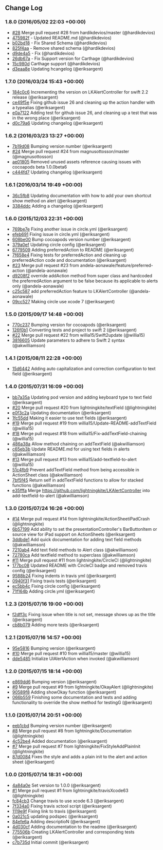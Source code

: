 ## Change Log

### 1.8.0 (2016/05/02 22:03 +00:00)
- [#28](https://github.com/LightningKite/LKAlertController/pull/28) Merge pull request #28 from hardikdevios/master (@hardikdevios)
- [475982f](https://github.com/lightningkite/LKAlertController/commit/475982f340c499034e3d473656651a74bb562610) - Updated README.md (@hardikdevios)
- [b02bd18](https://github.com/lightningkite/LKAlertController/commit/b02bd18f84a193205d744e87d3829c23e8df9333) - Fix Shared Schema (@hardikdevios)
- [825f4aa](https://github.com/lightningkite/LKAlertController/commit/825f4aae53aeb9afcd361d6c45ec7242d35ca0d0) - Remove shared schema (@hardikdevios)
- [d9de4a5](https://github.com/lightningkite/LKAlertController/commit/d9de4a5978059f3149b066886a971518f9a8032a) - Fix (@hardikdevios)
- [26db67a](https://github.com/lightningkite/LKAlertController/commit/26db67a1ce8d0233c75d28eba667e87c55d46956) - Fix Support version for Carthage (@hardikdevios)
- [15c980d](https://github.com/lightningkite/LKAlertController/commit/15c980df21090b060474c2819c1705b748a2d9b3) Carthage support (@hardikdevios)
- [d3eaa8e](https://github.com/lightningkite/LKAlertController/commit/d3eaa8ed7dfd9bb878880f87f4e640fb4a7c7719) Updating hcangelog (@eriksargent)

### 1.7.0 (2016/03/24 15:43 +00:00)
- [184c0c6](https://github.com/lightningkite/LKAlertController/commit/184c0c6cbcd4e4155245bb9c70036dec64f28a01) Incrementing the version on LKAlertController for swift 2.2 release (@eriksargent)
- [ce49f5e](https://github.com/lightningkite/LKAlertController/commit/ce49f5e8b44a0de6bd7db6265fc0677d1f1c01b4) Fixing github issue 26 and cleaning up the action handler with a typealias (@eriksargent)
- [e0a7122](https://github.com/lightningkite/LKAlertController/commit/e0a71228d8d02c9d147df09f2d493a8841536403) Adding test for github issue 26, and cleaning up a test that was in the wrong place (@eriksargent)
- [d0c79a6](https://github.com/lightningkite/LKAlertController/commit/d0c79a6a835f352a4d8348d0a11e41da1236f0ea) Updating changelog (@eriksargent)

### 1.6.2 (2016/03/23 13:27 +00:00)
- [7b19d08](https://github.com/lightningkite/LKAlertController/commit/7b19d086b1da448774019670ea136278c48bfcdc) Bumping version number (@eriksargent)
- [#24](https://github.com/LightningKite/LKAlertController/pull/24) Merge pull request #24 from magnusottosson/master (@magnusottosson)
- [ae01805](https://github.com/lightningkite/LKAlertController/commit/ae01805c09430d99d6dd5c75d3ed2630bc9db965) Removed unused assets reference causing issues with cocoapods beta 1.0.0beta6
- [c444fd7](https://github.com/lightningkite/LKAlertController/commit/c444fd718a3b0a639ae1614a6723288d1f9d9363) Updating changelog (@eriksargent)

### 1.6.1 (2016/03/14 19:49 +00:00)
- [36c5fb8](https://github.com/lightningkite/LKAlertController/commit/36c5fb8fe2114a7c05e2ab0914ef62f188978168) Updating documentation with how to add your own shortcut show method on alert (@eriksargent)
- [3384ddc](https://github.com/lightningkite/LKAlertController/commit/3384ddca37602e899c2126d249d38539ec8e60d9) Adding a changelog (@eriksargent)

### 1.6.0 (2015/12/03 22:31 +00:00)
- [769be7e](https://github.com/lightningkite/LKAlertController/commit/769be7e0209839135f193870ba9fc49df1bd1b68) Fixing another issue in circle.yml (@eriksargent)
- [efeb691](https://github.com/lightningkite/LKAlertController/commit/efeb6919c882ab3ec5ebcdaf3f0ab6f2fd53262c) Fixing issue in circle.yml (@eriksargent)
- [608be00](https://github.com/lightningkite/LKAlertController/commit/608be00b932ed8589e56a0667465ae5ff7e4644f) Bump cocoapods version number (@eriksargent)
- [379a0ef](https://github.com/lightningkite/LKAlertController/commit/379a0ef2b95a756d07a6933e7f09caa5f2988ace) Updating circle config (@eriksargent)
- [6779509](https://github.com/lightningkite/LKAlertController/commit/677950926d657032853bc4f9862e028351a845aa) Adding preferredAction to README (@eriksargent)
- [7f658e4](https://github.com/lightningkite/LKAlertController/commit/7f658e48e7f0ae4875764397a7e672e9e9a5e41f) Fixing tests for preferredAction and cleaning up preferredAction code and documentation (@eriksargent)
- [#23](https://github.com/LightningKite/LKAlertController/pull/23) Merge pull request #23 from andela-aonawale/feature/preferred-action (@andela-aonawale)
- [d9208f2](https://github.com/lightningkite/LKAlertController/commit/d9208f28ae7d29036e663b1f4c34716536f172d1) override addAction method from super class and hardcoded the preferredAction argument to be false because its applicable to alerts only (@andela-aonawale)
- [c25c587](https://github.com/lightningkite/LKAlertController/commit/c25c58702ff5090ba906cb978b989b4b0299a411) add preferredAction feature to LKAlertController (@andela-aonawale)
- [09cc527](https://github.com/lightningkite/LKAlertController/commit/09cc527891f5ca076cf5561ec090c123e2b59032) Making circle use xcode 7 (@eriksargent)

### 1.5.0 (2015/09/17 14:48 +00:00)
- [770c237](https://github.com/lightningkite/LKAlertController/commit/770c237ebc3ce06a9af0a595ae8d5631f20624f1) Bumping version for cocoapods (@eriksargent)
- [126f0b1](https://github.com/lightningkite/LKAlertController/commit/126f0b14e786ae50b2bef9f0052dcce744762642) Converting tests and project to swift 2 (@eriksargent)
- [#22](https://github.com/LightningKite/LKAlertController/pull/22) Merge pull request #22 from willia15/Swift2update (@willia15)
- [3816605](https://github.com/lightningkite/LKAlertController/commit/381660510e0760ec2af2cdd1cbe3970541facd47) Update parameters to adhere to Swift 2 syntax (@akwilliamson)

### 1.4.1 (2015/08/11 22:28 +00:00)
- [15d6442](https://github.com/lightningkite/LKAlertController/commit/15d6442114cf0e7ba138e09c3fcfb31c72f6f61a) Adding auto capitalization and correction configuration to text field (@eriksargent)

### 1.4.0 (2015/07/31 16:09 +00:00)
- [bb7a35a](https://github.com/lightningkite/LKAlertController/commit/bb7a35abeb4d8126ddeb024034ad678783236767) Updating pod version and adding keyboard type to text field (@eriksargent)
- [#20](https://github.com/LightningKite/LKAlertController/pull/20) Merge pull request #20 from lightningkite/textField (@lightningkite)
- [e0f3c2a](https://github.com/lightningkite/LKAlertController/commit/e0f3c2a99e19bf465743826804ac674a7d0fe724) Updating documentation (@eriksargent)
- [1fc55dd](https://github.com/lightningkite/LKAlertController/commit/1fc55dd3413e24f8bded74c656de97038ae8e803) Making it easier to use text fields (@eriksargent)
- [#19](https://github.com/LightningKite/LKAlertController/pull/19) Merge pull request #19 from willia15/Update-README-addTextField (@willia15)
- [#18](https://github.com/LightningKite/LKAlertController/pull/18) Merge pull request #18 from willia15/Fix-addTextField-chaining (@willia15)
- [486a38a](https://github.com/lightningkite/LKAlertController/commit/486a38aa465e3bb09d3683ca18f6ef701af385f4) Allow method chaining on addTextField (@akwilliamson)
- [c65eb3b](https://github.com/lightningkite/LKAlertController/commit/c65eb3bf8aca067065245a43f6dc2c0eb10fbba8) Update README.md for using text fields in alerts (@akwilliamson)
- [#13](https://github.com/LightningKite/LKAlertController/pull/13) Merge pull request #13 from willia15/add-textfield-to-alert (@willia15)
- [51c4fb9](https://github.com/lightningkite/LKAlertController/commit/51c4fb99436f23e86a4a0dab0261aa287ad90de8) Prevent addTextField method from being accessible in ActionSheet class (@akwilliamson)
- [7bf5f45](https://github.com/lightningkite/LKAlertController/commit/7bf5f455e25673a138dbdabb3bfb5b7fe359baf6) Return self in addTextField functions to allow for stacked functions (@akwilliamson)
- [e35fffa](https://github.com/lightningkite/LKAlertController/commit/e35fffa908d08220f729b2b433e0a1b2d84914a9) Merge https://github.com/lightningkite/LKAlertController into add-textfield-to-alert (@akwilliamson)

### 1.3.0 (2015/07/24 16:26 +00:00)
- [#14](https://github.com/LightningKite/LKAlertController/pull/14) Merge pull request #14 from lightningkite/ActionSheetiPadCrash (@lightningkite)
- [6b57199](https://github.com/lightningkite/LKAlertController/commit/6b5719916da119261a1a4579baee1edc3c4f1a90) Add ability to set the presentationController's BarButtonItem or source view for iPad support on ActionSheets (@eriksargent)
- [3ddbde1](https://github.com/lightningkite/LKAlertController/commit/3ddbde1c832a9164d6d124e97accbef2f9e99b41) Add quick documentation for adding text field methods (@akwilliamson)
- [7210ab4](https://github.com/lightningkite/LKAlertController/commit/7210ab489f15f9b8ebb70a492f09d7ca80a02d72) Add text field methods to Alert class (@akwilliamson)
- [72780ca](https://github.com/lightningkite/LKAlertController/commit/72780caa62d5762ec495cde5876114d12cdd982f) Add textfield method to superclass (@akwilliamson)
- [#11](https://github.com/LightningKite/LKAlertController/pull/11) Merge pull request #11 from lightningkite/CircleCI (@lightningkite)
- [177bc08](https://github.com/lightningkite/LKAlertController/commit/177bc0818a12ef8b4c40bb9b05302dd0e6831629) Updated README with CircleCI badge and removed travis config (@eriksargent)
- [9588b24](https://github.com/lightningkite/LKAlertController/commit/9588b24535e0472659e0a938dd3ef021d16d7ebd) Fixing indents in travis yml (@eriksargent)
- [0940f31](https://github.com/lightningkite/LKAlertController/commit/0940f31abac2c973db27a973b8301c8f417769f6) Fixing travis tests (@eriksargent)
- [ec5bb4c](https://github.com/lightningkite/LKAlertController/commit/ec5bb4cb5efc779cf41fe15c3d8293ffcf3976b4) Fixing circle config (@eriksargent)
- [71f164b](https://github.com/lightningkite/LKAlertController/commit/71f164b311c5fde4ca4c7700aa5e6d6464b0f7e4) Adding circle.yml (@eriksargent)

### 1.2.3 (2015/07/16 19:00 +00:00)
- [f2dff3c](https://github.com/lightningkite/LKAlertController/commit/f2dff3c78174ed6106fcbc1f0a54c387ff7576d5) Fixing issue when title is not set, message shows up as the title (@eriksargent)
- [cb8b079](https://github.com/lightningkite/LKAlertController/commit/cb8b079433f918085c5e3f717cf1693811a770db) Adding more tests (@eriksargent)

### 1.2.1 (2015/07/16 14:57 +00:00)
- [95e5816](https://github.com/lightningkite/LKAlertController/commit/95e58164070354ccc88b119a945f336512f02dad) Bumping version (@eriksargent)
- [#10](https://github.com/LightningKite/LKAlertController/pull/10) Merge pull request #10 from willia15/master (@willia15)
- [dde5485](https://github.com/lightningkite/LKAlertController/commit/dde548585c5fc8e45b9263dd0b469d62104577ff) Initialize UIAlertAction when invoked (@akwilliamson)

### 1.2.0 (2015/07/15 18:14 +00:00)
- [e869dd6](https://github.com/lightningkite/LKAlertController/commit/e869dd6a8125a8e77e6ec3d1262f41d7f373cf0b) Bumping version (@eriksargent)
- [#9](https://github.com/LightningKite/LKAlertController/pull/9) Merge pull request #9 from lightningkite/OkayAlert (@lightningkite)
- [90589f8](https://github.com/lightningkite/LKAlertController/commit/90589f84520e2726709bd01b2d2959988b82501d) Adding showOkay function (@eriksargent)
- [066b559](https://github.com/lightningkite/LKAlertController/commit/066b559c327e6565d96c737fb125f04f4cb691c2) Finishing some documentation and tests and adding functionality to override the show method for testingG (@eriksargent)

### 1.1.0 (2015/07/14 20:51 +00:00)
- [eeb1cbd](https://github.com/lightningkite/LKAlertController/commit/eeb1cbd3d0a790b226c9a0e5d213f9bad74bd218) Bumping version number (@eriksargent)
- [#8](https://github.com/LightningKite/LKAlertController/pull/8) Merge pull request #8 from lightningkite/Documentation (@lightningkite)
- [4c52be4](https://github.com/lightningkite/LKAlertController/commit/4c52be4d203c70c0ddf28f0f56c6b00ea2ace2a4) Added documentation (@eriksargent)
- [#7](https://github.com/LightningKite/LKAlertController/pull/7) Merge pull request #7 from lightningkite/FixStyleAddPlainInit (@lightningkite)
- [87d0084](https://github.com/lightningkite/LKAlertController/commit/87d00846f2aee799255ac261bd54d3a68db857ae) Fixes the style and adds a plain init to the alert and action sheet (@eriksargent)

### 1.0.0 (2015/07/14 18:31 +00:00)
- [4a84a0e](https://github.com/lightningkite/LKAlertController/commit/4a84a0ea981b4d87faa41aabd6f738d40ad9ec9b) Set version to 1.0.0 (@eriksargent)
- [#1](https://github.com/LightningKite/LKAlertController/pull/1) Merge pull request #1 from lightningkite/travisXcode63 (@lightningkite)
- [fc84cb3](https://github.com/lightningkite/LKAlertController/commit/fc84cb391e95757214f560aaae02083ce399df75) Change travis to use xcode 6.3 (@eriksargent)
- [7f334a0](https://github.com/lightningkite/LKAlertController/commit/7f334a098633d774f6fbfe3bbff6c3e39522db42) Fixing travis xctool script (@eriksargent)
- [1119e9f](https://github.com/lightningkite/LKAlertController/commit/1119e9fce56c91f7b372f7dc2a394c14d2ede95a) Fixing link to travis (@eriksargent)
- [0a021c5](https://github.com/lightningkite/LKAlertController/commit/0a021c583e13835ceba7d8c0c835e9f31d048797) updating podspec (@eriksargent)
- [84efe6a](https://github.com/lightningkite/LKAlertController/commit/84efe6ad90c446ef10d5f387016bd34c66f9eb05) Adding descriptioN (@eriksargent)
- [4d030cf](https://github.com/lightningkite/LKAlertController/commit/4d030cf3316b3f4d157dc4a64be9d5a4a950e776) Adding documentation to the readme (@eriksargent)
- [775506b](https://github.com/lightningkite/LKAlertController/commit/775506b9d2aca1cd821a6c88f86f978d48ed8aca) Creating LKAlertController and corresponding tests (@eriksargent)
- [c7b735d](https://github.com/lightningkite/LKAlertController/commit/c7b735d05ca34d6970a13d7856a3b1d02662b48a) Initial commit (@eriksargent)